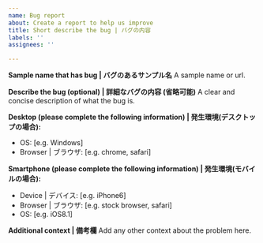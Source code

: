 ```yaml
---
name: Bug report
about: Create a report to help us improve
title: Short describe the bug | バグの内容
labels: ''
assignees: ''

---
```


**Sample name that has bug | バグのあるサンプル名**
A sample name or url.

**Describe the bug (optional) | 詳細なバグの内容 (省略可能)**
A clear and concise description of what the bug is.

**Desktop (please complete the following information) | 発生環境(デスクトップの場合):**

- OS: [e.g. Windows]
- Browser | ブラウザ: [e.g. chrome, safari]

**Smartphone (please complete the following information) | 発生環境(モバイルの場合):**

- Device | デバイス: [e.g. iPhone6]
- Browser | ブラウザ: [e.g. stock browser, safari]
- OS: [e.g. iOS8.1]

**Additional context | 備考欄**
Add any other context about the problem here.
